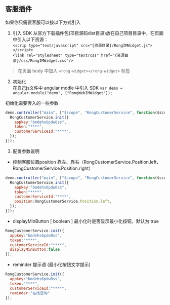 ## 客服插件
  如果你只需要客服可以按以下方式引入

1. 引入 SDK
  从官方下载插件包(项目源码dist目录)放在自己项目目录中，在页面中引入以下资源：  
  `<scrip type="text/javascript" src="{资源目录}/RongIMWidget.js"></script>`  
    `<link rel="stylesheet" type="text/css" href="{资源目录}/css/RongIMWidget.css"/>`  
  > 在页面 body 中加入 `<rong-widget></rong-widget>` 标签

2. 初始化  
在自己js文件中 angular modle 中引入 SDK `var demo = angular.module("demo", ["RongWebIMWidget"]);`

  初始化需要传入的一些参数
  ```javascript
  demo.controller("main", ["$scope", "RongCustomerService", function($scope,RongCustomerService) {
    RongCustomerService.init({
      appkey:"bmdehs6pdw0ss",
      token:"****",
      customerServiceId:"****",
    });
  }]);
  ```

3. 配置参数说明
  * 控制客服位置position 靠左、靠右（RongCustomerService.Position.left、RongCustomerService.Position.right）
```javascript
demo.controller("main", ["$scope", "RongCustomerService", function($scope,RongCustomerService) {
  RongCustomerService.init({
    appkey:"bmdehs6pdw0ss",
    token:"****",
    customerServiceId:"****",
    position:RongCustomerService.Position.left,
  });
}]);
```

  * displayMinButton [ boolean ] 最小化时是否显示最小化按钮。默认为 true
```javascript
RongCustomerService.init({
  appkey:"bmdehs6pdw0ss",
  token:"****",
  customerServiceId:"****",
  displayMinButton:false
});
```
  * reminder 提示语 (最小化按钮文字提示)
```javascript
RongCustomerService.init({
  appkey:"bmdehs6pdw0ss",
  token:"****",
  customerServiceId:"****",
  reminder:"在线咨询"
});
```
